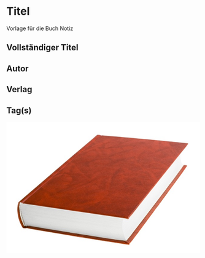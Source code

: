 # Titel

Vorlage für die Buch Notiz  

## Vollständiger Titel  

## Autor  

## Verlag  

## Tag(s)  

![Grafik Buch](\image\redbook.jpg)  

